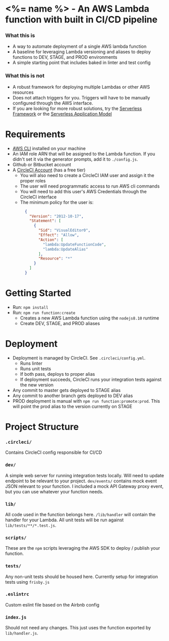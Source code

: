 # <%= name %> - An AWS Lambda function with built in CI/CD pipeline

### What this is
  - A way to automate deployment of a single AWS lambda function
  - A baseline for leveraging Lambda versioning and aliases to deploy functions to DEV, STAGE, and PROD environments
  - A simple starting point that includes baked in linter and test config

### What this is not
  - A robust framework for deploying multiple Lambdas or other AWS resources
  - Does not attach triggers for you. Triggers will have to be manually configured through the AWS interface.
  - If you are looking for more robust solutions, try the [Serverless Framework](https://serverless.com/) or the [Serverless Application Model](https://github.com/awslabs/serverless-application-model)

# Requirements
  - [AWS CLI](https://docs.aws.amazon.com/cli/latest/userguide/installing.html) installed on your machine
  - An IAM role ARN that will be assigned to the Lambda function. If you didn't set it via the generator prompts, add it to `./config.js`.
  - Github or Bitbucket account
  - A [CircleCI Account](https://circleci.com/) (has a free tier)
    - You will also need to create a CircleCI IAM user and assign it the proper roles
    - The user will need programmatic access to run AWS cli commands
    - You will need to add this user's AWS Credentials through the CircleCI interface
    - The minimum policy for the user is:
      ```json
        {
          "Version": "2012-10-17",
          "Statement": [
            {
              "Sid": "VisualEditor0",
              "Effect": "Allow",
              "Action": [
                "lambda:UpdateFunctionCode",
                "lambda:UpdateAlias"
              ],
              "Resource": "*"
            }
          ]
        }
      ```

# Getting Started
 - Run: `npm install`
 - Run: `npm run function:create`
    - Creates a new AWS Lambda function using the `nodejs8.10` runtime 
    - Create DEV, STAGE, and PROD aliases

# Deployment
  - Deployment is managed by CircleCI. See `.circleci/config.yml`.
    - Runs linter
    - Runs unit tests
    - If both pass, deploys to proper alias
    - If deployment succeeds, CircleCI runs your integration tests against the new version
  - Any commit to master gets deployed to STAGE alias
  - Any commit to another branch gets deployed to DEV alias
  - PROD deployment is manual with `npm run function:promote:prod`. This will point the prod alias to the version currently on STAGE

# Project Structure

### `.circleci/`
Contains CircleCI config responsible for CI/CD

### `dev/`
A simple web server for running integration tests locally. Will need to update endpoint to be relevant to your project. `dev/events/` contains mock event JSON relevant to your function. I included a mock API Gateway proxy event, but you can use whatever your function needs.

### `lib/`
All code used in the function belongs here. `/lib/handler` will contain the handler for your Lambda. All unit tests will be run against `lib/tests/**/*.test.js`.

### `scripts/`
These are the `npm` scripts leveraging the AWS SDK to deploy / publish your function.

### `tests/`
Any non-unit tests should be housed here. Currently setup for integration tests using `frisby.js`

### `.eslintrc`
Custom eslint file based on the Airbnb config

### `index.js`
Should not need any changes. This just uses the function exported by `lib/handler.js`.



